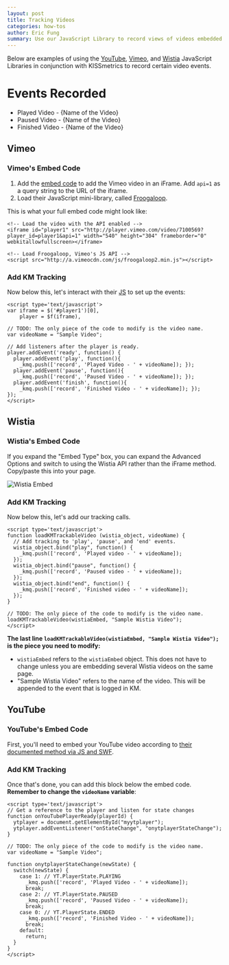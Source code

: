 ```yaml
---
layout: post
title: Tracking Videos
categories: how-tos
author: Eric Fung
summary: Use our JavaScript Library to record views of videos embedded on your site.
---
```

Below are examples of using the [YouTube](#youtube), [Vimeo](#vimeo), and [Wistia](#wistia) JavaScript Libraries in conjunction with KISSmetrics to record certain video events.

# Events Recorded

* Played Video - {Name of the Video}
* Paused Video - {Name of the Video}
* Finished Video - {Name of the Video}

<a name="vimeo" ></a>
## Vimeo

### Vimeo's Embed Code

1. Add the [embed code][vimeo-embed] to add the Vimeo video in an iFrame. Add `api=1` as a query string to the URL of the iframe.
2. Load their JavaScript mini-library, called [Froogaloop][vimeo-froogaloop].

This is what your full embed code might look like:

    <!-- Load the video with the API enabled -->
    <iframe id="player1" src="http://player.vimeo.com/video/7100569?player_id=player1&api=1" width="540" height="304" frameborder="0" webkitallowfullscreen></iframe>
     
    <!-- Load Froogaloop, Vimeo's JS API -->
    <script src="http://a.vimeocdn.com/js/froogaloop2.min.js"></script>

### Add KM Tracking
Now below this, let's interact with their [JS][vimeo-js] to set up the events:

    <script type='text/javascript'>
    var iframe = $('#player1')[0],
        player = $f(iframe),

    // TODO: The only piece of the code to modify is the video name.
    var videoName = "Sample Video";

    // Add listeners after the player is ready.
    player.addEvent('ready', function() {
      player.addEvent('play', function(){
        _kmq.push(['record', 'Played Video - ' + videoName]); });
      player.addEvent('pause', function(){
        _kmq.push(['record', 'Paused Video - ' + videoName]); });
      player.addEvent('finish', function(){
        _kmq.push(['record', 'Finished Video - ' + videoName]); });
    });
    </script>

<a name="wistia" ></a>
## Wistia

### Wistia's Embed Code
If you expand the "Embed Type" box, you can expand the Advanced Options and switch to using the Wistia API rather than the iFrame method. Copy/paste this into your page.

![Wistia Embed][wistia-embed]

### Add KM Tracking
Now below this, let's add our tracking calls.

    <script type='text/javascript'>
    function loadKMTrackableVideo (wistia_object, videoName) {
      // Add tracking to 'play', 'pause', and 'end' events.
      wistia_object.bind("play", function() {
        _kmq.push(['record', 'Played video - ' + videoName]);
      });
      wistia_object.bind("pause", function() {
        _kmq.push(['record', 'Paused video - ' + videoName]);
      });
      wistia_object.bind("end", function() {
        _kmq.push(['record', 'Finished video - ' + videoName]);
      });
    }

    // TODO: The only piece of the code to modify is the video name.
    loadKMTrackableVideo(wistiaEmbed, "Sample Wistia Video");
    </script>

**The last line `loadKMTrackableVideo(wistiaEmbed, "Sample Wistia Video");` is the piece you need to modify:**

* `wistiaEmbed` refers to the `wistiaEmbed` object. This does not have to change unless you are embedding several Wistia videos on the same page.
* "Sample Wistia Video" refers to the name of the video. This will be appended to the event that is logged in KM.

<a name="youtube" ></a>
## YouTube

### YouTube's Embed Code
First, you'll need to embed your YouTube video according to [their documented method via JS and SWF][youtube-embed].

### Add KM Tracking
Once that's done, you can add this block below the embed code. **Remember to change the `videoName` variable**:

    <script type='text/javascript'>
    // Get a reference to the player and listen for state changes
    function onYouTubePlayerReady(playerId) {
      ytplayer = document.getElementById("myytplayer");
      ytplayer.addEventListener("onStateChange", "onytplayerStateChange");
    }

    // TODO: The only piece of the code to modify is the video name.
    var videoName = "Sample Video";

    function onytplayerStateChange(newState) {
      switch(newState) {
        case 1: // YT.PlayerState.PLAYING
          _kmq.push(['record', 'Played Video - ' + videoName]);
          break;
        case 2: // YT.PlayerState.PAUSED
          _kmq.push(['record', 'Paused Video - ' + videoName]);
          break;
        case 0: // YT.PlayerState.ENDED
          _kmq.push(['record', 'Finished Video - ' + videoName]);
          break;
        default:
          return;
      }
    }
    </script>

[vimeo-embed]: http://developer.vimeo.com/player/embedding
[vimeo-froogaloop]: https://github.com/vimeo/player-api/tree/master/javascript
[vimeo-js]: http://developer.vimeo.com/player/js-api

[wistia-embed]: https://s3.amazonaws.com/kissmetrics-support-files/assets/how-tos/tracking-video/wistia-embed.png
[youtube-embed]: https://developers.google.com/youtube/js_api_reference#Embedding